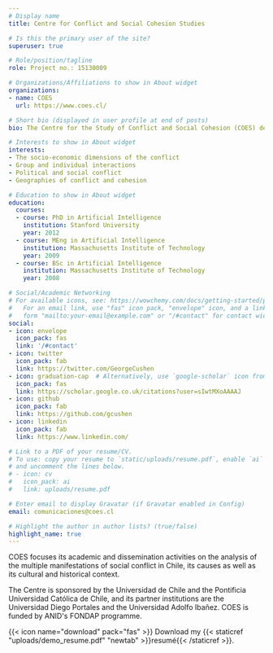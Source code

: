 ```yaml
---
# Display name
title: Centre for Conflict and Social Cohesion Studies

# Is this the primary user of the site?
superuser: true

# Role/position/tagline
role: Project no.: 15130009 

# Organizations/Affiliations to show in About widget
organizations:
- name: COES
  url: https://www.coes.cl/

# Short bio (displayed in user profile at end of posts)
bio: The Centre for the Study of Conflict and Social Cohesion (COES) develops collaborative research on issues related to social conflict and cohesion (coexistence) in Chile, through a multidisciplinary team from the social sciences and humanities. 

# Interests to show in About widget
interests:
- The socio-economic dimensions of the conflict
- Group and individual interactions
- Political and social conflict
- Geographies of conflict and cohesion

# Education to show in About widget
education:
  courses:
  - course: PhD in Artificial Intelligence
    institution: Stanford University
    year: 2012
  - course: MEng in Artificial Intelligence
    institution: Massachusetts Institute of Technology
    year: 2009
  - course: BSc in Artificial Intelligence
    institution: Massachusetts Institute of Technology
    year: 2008

# Social/Academic Networking
# For available icons, see: https://wowchemy.com/docs/getting-started/page-builder/#icons
#   For an email link, use "fas" icon pack, "envelope" icon, and a link in the
#   form "mailto:your-email@example.com" or "/#contact" for contact widget.
social:
- icon: envelope
  icon_pack: fas
  link: '/#contact'
- icon: twitter
  icon_pack: fab
  link: https://twitter.com/GeorgeCushen
- icon: graduation-cap  # Alternatively, use `google-scholar` icon from `ai` icon pack
  icon_pack: fas
  link: https://scholar.google.co.uk/citations?user=sIwtMXoAAAAJ
- icon: github
  icon_pack: fab
  link: https://github.com/gcushen
- icon: linkedin
  icon_pack: fab
  link: https://www.linkedin.com/

# Link to a PDF of your resume/CV.
# To use: copy your resume to `static/uploads/resume.pdf`, enable `ai` icons in `params.toml`, 
# and uncomment the lines below.
# - icon: cv
#   icon_pack: ai
#   link: uploads/resume.pdf

# Enter email to display Gravatar (if Gravatar enabled in Config)
email: comunicaciones@coes.cl

# Highlight the author in author lists? (true/false)
highlight_name: true
---
```


COES focuses its academic and dissemination activities on the analysis of the multiple manifestations of social conflict in Chile, its causes as well as its cultural and historical context.

The Centre is sponsored by the Universidad de Chile and the Pontificia Universidad Católica de Chile, and its partner institutions are the Universidad Diego Portales and the Universidad Adolfo Ibañez. COES is funded by ANID's FONDAP programme.

{{< icon name="download" pack="fas" >}} Download my {{< staticref "uploads/demo_resume.pdf" "newtab" >}}resumé{{< /staticref >}}.
